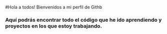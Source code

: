 #Hola a todos! Bienvenidos a mi perfil de Githb

### Aquí podrás encontrar todo el código que he ido aprendiendo y proyectos en los que estoy trabajando.
